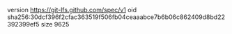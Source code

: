 version https://git-lfs.github.com/spec/v1
oid sha256:30dcf396f2cfac363519f506fb04ceaaabce7b6b06c862409d8bd22392399ef5
size 9625
